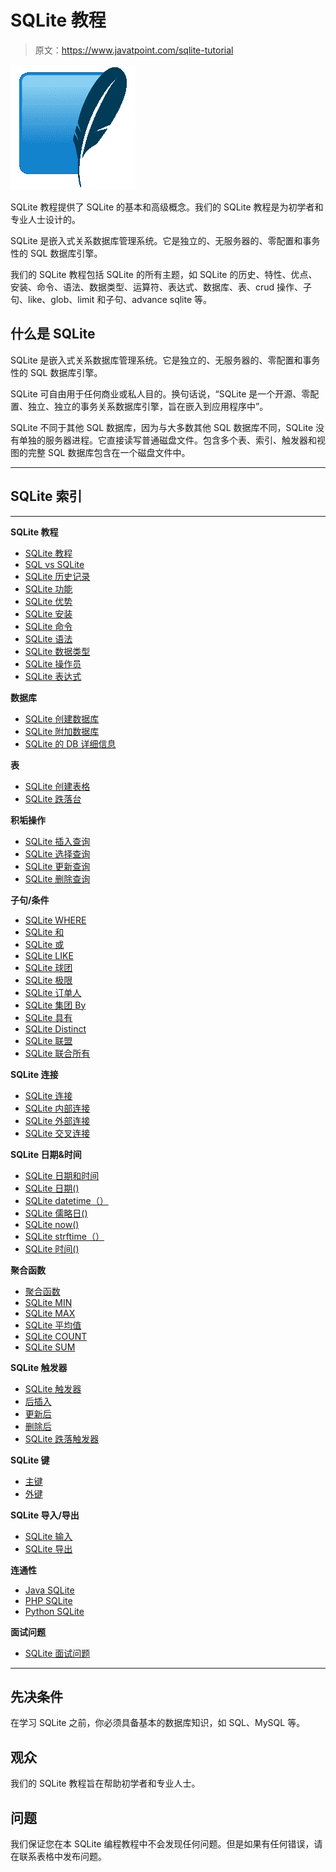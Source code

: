 # SQLite 教程

> 原文：<https://www.javatpoint.com/sqlite-tutorial>

![SQLite Tutorial](img/98b48764a4d07d13fb748e15f8855138.png)

SQLite 教程提供了 SQLite 的基本和高级概念。我们的 SQLite 教程是为初学者和专业人士设计的。

SQLite 是嵌入式关系数据库管理系统。它是独立的、无服务器的、零配置和事务性的 SQL 数据库引擎。

我们的 SQLite 教程包括 SQLite 的所有主题，如 SQLite 的历史、特性、优点、安装、命令、语法、数据类型、运算符、表达式、数据库、表、crud 操作、子句、like、glob、limit 和子句、advance sqlite 等。

## 什么是 SQLite

SQLite 是嵌入式关系数据库管理系统。它是独立的、无服务器的、零配置和事务性的 SQL 数据库引擎。

SQLite 可自由用于任何商业或私人目的。换句话说，“SQLite 是一个开源、零配置、独立、独立的事务关系数据库引擎，旨在嵌入到应用程序中”。

SQLite 不同于其他 SQL 数据库，因为与大多数其他 SQL 数据库不同，SQLite 没有单独的服务器进程。它直接读写普通磁盘文件。包含多个表、索引、触发器和视图的完整 SQL 数据库包含在一个磁盘文件中。

* * *

## SQLite 索引

* * *

**SQLite 教程**

*   [SQLite 教程](sqlite-tutorial)
*   [SQL vs SQLite](sql-vs-sqlite)
*   [SQLite 历史记录](sqlite-history)
*   [SQLite 功能](sqlite-features)
*   [SQLite 优势](sqlite-advantages-and-disadvantages)
*   [SQLite 安装](sqlite-installation)
*   [SQLite 命令](sqlite-commands)
*   [SQLite 语法](sqlite-syntax)
*   [SQLite 数据类型](sqlite-data-types)
*   [SQLite 操作员](sqlite-operators)
*   [SQLite 表达式](sqlite-expressions)

**数据库**

*   [SQLite 创建数据库](sqlite-create-database)
*   [SQLite 附加数据库](sqlite-attach-database)
*   [SQLite 的 DB 详细信息](sqlite-detach-database)

**表**

*   [SQLite 创建表格](sqlite-create-table)
*   [SQLite 跌落台](sqlite-drop-table)

**积垢操作**

*   [SQLite 插入查询](sqlite-insert-query)
*   [SQLite 选择查询](sqlite-select-query)
*   [SQLite 更新查询](sqlite-update-query)
*   [SQLite 删除查询](sqlite-delete-query)

**子句/条件**

*   [SQLite WHERE](sqlite-where-clause)
*   [SQLite 和](sqlite-and-clause)
*   [SQLite 或](sqlite-or-clause)
*   [SQLite LIKE](sqlite-like-clause)
*   [SQLite 球团](sqlite-glob-clause)
*   [SQLite 极限](sqlite-limit-clause)
*   [SQLite 订单人](sqlite-order-by-clause)
*   [SQLite 集团 By](sqlite-group-by-clause)
*   [SQLite 具有](sqlite-having-clause)
*   [SQLite Distinct](sqlite-distinct-keyword)
*   [SQLite 联盟](sqlite-union)
*   [SQLite 联合所有](sqlite-union-all)

**SQLite 连接**

*   [SQLite 连接](sqlite-joins)
*   [SQLite 内部连接](sqlite-inner-join)
*   [SQLite 外部连接](sqlite-outer-join)
*   [SQLite 交叉连接](sqlite-cross-join)

**SQLite 日期&时间**

*   [SQLite 日期和时间](sqlite-date-and-time)
*   [SQLite 日期()](sqlite-date)
*   [SQLite datetime（）](sqlite-datetime)
*   [SQLite 儒略日()](sqlite-juliandday)
*   [SQLite now()](sqlite-now)
*   [SQLite strftime（）](sqlite-strftime)
*   [SQLite 时间()](sqlite-time)

**聚合函数**

*   [聚合函数](sqlite-aggregate-functions)
*   [SQLite MIN](sqlite-min)
*   [SQLite MAX](sqlite-max)
*   [SQLite 平均值](sqlite-avg)
*   [SQLite COUNT](sqlite-count)
*   [SQLite SUM](sqlite-sum)

**SQLite 触发器**

*   [SQLite 触发器](sqlite-triggers)
*   [后插入](sqlite-trigger-after-insert)
*   [更新后](sqlite-trigger-after-update)
*   [删除后](sqlite-trigger-after-delete)
*   [SQLite 跌落触发器](sqlite-drop-trigger)

**SQLite 键**

*   [主键](sqlite-primary-key)
*   [外键](sqlite-foreign-key)

**SQLite 导入/导出**

*   [SQLite 输入](sqlite-import)
*   [SQLite 导出](sqlite-export)

**连通性**

*   [Java SQLite](java-sqlite)
*   [PHP SQLite](php-sqlite)
*   [Python SQLite](python-sqlite)

**面试问题**

*   [SQLite 面试问题](sqlite-interview-questions)

* * *

## 先决条件

在学习 SQLite 之前，你必须具备基本的数据库知识，如 SQL、MySQL 等。

## 观众

我们的 SQLite 教程旨在帮助初学者和专业人士。

## 问题

我们保证您在本 SQLite 编程教程中不会发现任何问题。但是如果有任何错误，请在联系表格中发布问题。